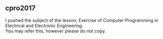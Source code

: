 ## cpro2017
I pushed the subject of the lesson; Exercise of Computer Programming in Electrical and Electronic Engineering.  
You may refer this, however please do not copy.

